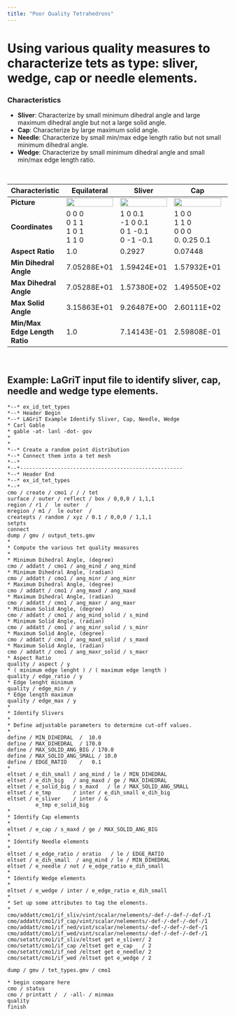 ```yaml
---
title: "Poor Quality Tetrahedrons"
---
```


# Using various quality measures to characterize tets as type: sliver, wedge, cap or needle elements.

### Characteristics

- **Sliver**: Characterize by small minimum dihedral angle and large maximum dihedral angle but not a large solid angle.
- **Cap**: Characterize by large maximum solid angle.
- **Needle**: Characterize by small min/max edge length ratio but not small minimum dihedral angle.
- **Wedge**: Characterize by small minimum dihedral angle and small min/max edge length ratio.

<br>


Characteristic                 | Equilateral                                                                                      | Sliver                                                                                      | Cap                                                                                      | Needle                                                                                      | Wedge                                                                                      |
------------------------------ | ------------------------------------------------------------------------------------------------ | ------------------------------------------------------------------------------------------- | --------------------------------------------------------------------                     | -----------------------------------------------------------------------                     | ----------------------------------------------------------------------                     |
**Picture**                    | <img src="https://lanl.github.io/LaGriT/assets/images/quality_tet_equilateral.png" width="100%"> | <img src="https://lanl.github.io/LaGriT/assets/images/quality_tet_sliver.png" width="100%"> | <img src="https://lanl.github.io/LaGriT/assets/images/quality_tet_cap.png" width="100%"> | <img src="https://lanl.github.io/LaGriT/assets/images/quality_tet_needle.png" width="100%"> | <img src="https://lanl.github.io/LaGriT/assets/images/quality_tet_wedge.png" width="100%"> |
**Coordinates**                | 0 0 0<br>0 1 1<br>1 0 1<br>1 1 0                                                         |  1   0   0.1<br>-1   0   0.1<br> 0   1  -0.1<br> 0  -1  -0.1<br>                    | 1     0   0<br>1     1   0<br>0     0   0<br>0. 0.25 0.1<br>                     |  .1 -.1  0<br> .1  .1  0<br>-.1   0  0<br>  0   0  1<br>                            |   1  0    0<br> -1  0    0<br>  0  1  0.1<br>  0  1 -0.1<br>                       |
**Aspect Ratio**               | 1.0                                                                                              | 0.2927                                                                                      | 0.07448                                                                                  | 0.3429                                                                                      | 0.2617                                                                                     |
**Min Dihedral Angle**         | 7.05288E+01                                                                                      | 1.59424E+01                                                                                 | 1.57932E+01                                                                              | 5.33585E+01                                                                                 | 1.14212E+01                                                                                |
**Max Dihedral Angle**         | 7.05288E+01                                                                                      | 1.57380E+02                                                                                 | 1.49550E+02                                                                              | 8.74394E+01                                                                                 | 90.0                                                                                       |
**Max Solid Angle**            | 3.15863E+01                                                                                      | 9.26487E+00                                                                                 | 2.60111E+02                                                                              | 5.56182E+01                                                                                 | 8.19307E+01                                                                                |
**Min/Max Edge Length Ratio**  | 1.0                                                                                              | 7.14143E-01                                                                                 | 2.59808E-01                                                                              | 1.98030E-01                                                                                 | 0.1                                                                                        |

<br>

## Example: LaGriT input file to identify sliver, cap, needle and wedge type elements.

    *--* ex_id_tet_types
    *--* Header Begin
    *--* LAGriT Example Identify Sliver, Cap, Needle, Wedge
    * Carl Gable
    * gable -at- lanl -dot- gov
    *
    *
    *--* Create a random point distribution
    *--* Connect them into a tet mesh
    *--*
    *--*----------------------------------------------------
    *--* Header End
    *--* ex_id_tet_types
    *--*
    cmo / create / cmo1 / / / tet
    surface / outer / reflect / box / 0,0,0 / 1,1,1
    region / r1 /  le outer  /
    mregion / m1 /  le outer  /
    createpts / random / xyz / 0.1 / 0,0,0 / 1,1,1
    setpts
    connect
    dump / gmv / output_tets.gmv
    *
    * Compute the various tet quality measures
    *
    * Minimum Dihedral Angle, (degree)
    cmo / addatt / cmo1 / ang_mind / ang_mind
    * Minimum Dihedral Angle, (radian)
    cmo / addatt / cmo1 / ang_minr / ang_minr
    * Maximum Dihedral Angle, (degree)
    cmo / addatt / cmo1 / ang_maxd / ang_maxd
    * Maximum Dihedral Angle, (radian)
    cmo / addatt / cmo1 / ang_maxr / ang_maxr
    * Minimum Solid Angle, (degree)
    cmo / addatt / cmo1 / ang_mind_solid / s_mind
    * Minimum Solid Angle, (radian)
    cmo / addatt / cmo1 / ang_minr_solid / s_minr
    * Maximum Solid Angle, (degree)
    cmo / addatt / cmo1 / ang_maxd_solid / s_maxd
    * Maximum Solid Angle, (radian)
    cmo / addatt / cmo1 / ang_maxr_solid / s_maxr
    * Aspect Ratio
    quality / aspect / y
    * ( minimum edge lenght ) / ( maximum edge length )
    quality / edge_ratio / y
    * Edge lenght minimum
    quality / edge_min / y
    * Edge length maximum
    quality / edge_max / y
    *
    * Identify Slivers
    *
    * Define adjustable parameters to determine cut-off values.
    *
    define / MIN_DIHEDRAL  /  10.0
    define / MAX_DIHEDRAL  / 170.0
    define / MAX_SOLID_ANG_BIG / 170.0
    define / MAX_SOLID_ANG_SMALL / 10.0
    define / EDGE_RATIO    /   0.1
    *
    eltset / e_dih_small / ang_mind / le / MIN_DIHEDRAL
    eltset / e_dih_big   / ang_maxd / ge / MAX_DIHEDRAL
    eltset / e_solid_big / s_maxd   / le / MAX_SOLID_ANG_SMALL
    eltset / e_tmp       / inter / e_dih_small e_dih_big
    eltset / e_sliver    / inter / &
             e_tmp e_solid_big
    *
    * Identify Cap elements
    *
    eltset / e_cap / s_maxd / ge / MAX_SOLID_ANG_BIG
    *
    * Identify Needle elements
    *
    eltset / e_edge_ratio / eratio   / le / EDGE_RATIO
    eltset / e_dih_small  / ang_mind / le / MIN_DIHEDRAL
    eltset / e_needle / not / e_edge_ratio e_dih_small
    *
    * Identify Wedge elements
    *
    eltset / e_wedge / inter / e_edge_ratio e_dih_small
    *
    * Set up some attributes to tag the elements.
    *
    cmo/addatt/cmo1/if_sliv/vint/scalar/nelements/-def-/-def-/-def-/1
    cmo/addatt/cmo1/if_cap/vint/scalar/nelements/-def-/-def-/-def-/1
    cmo/addatt/cmo1/if_ned/vint/scalar/nelements/-def-/-def-/-def-/1
    cmo/addatt/cmo1/if_wed/vint/scalar/nelements/-def-/-def-/-def-/1
    cmo/setatt/cmo1/if_sliv/eltset get e_sliver/ 2
    cmo/setatt/cmo1/if_cap /eltset get e_cap   / 2
    cmo/setatt/cmo1/if_ned /eltset get e_needle/ 2
    cmo/setatt/cmo1/if_wed /eltset get e_wedge / 2

    dump / gmv / tet_types.gmv / cmo1

    * begin compare here
    cmo / status
    cmo / printatt /  / -all- / minmax
    quality
    finish
